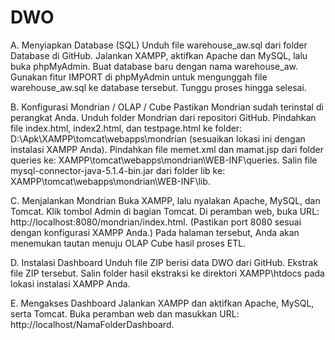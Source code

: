 # DWO

A. Menyiapkan Database (SQL)
Unduh file warehouse_aw.sql dari folder Database di GitHub.
Jalankan XAMPP, aktifkan Apache dan MySQL, lalu buka phpMyAdmin.
Buat database baru dengan nama warehouse_aw.
Gunakan fitur IMPORT di phpMyAdmin untuk mengunggah file warehouse_aw.sql ke database tersebut.
Tunggu proses hingga selesai.

B. Konfigurasi Mondrian / OLAP / Cube
Pastikan Mondrian sudah terinstal di perangkat Anda.
Unduh folder Mondrian dari repositori GitHub.
Pindahkan file index.html, index2.html, dan testpage.html ke folder:
D:\Apk\XAMPP\tomcat\webapps\mondrian (sesuaikan lokasi ini dengan instalasi XAMPP Anda).
Pindahkan file memet.xml dan mamat.jsp dari folder queries ke:
XAMPP\tomcat\webapps\mondrian\WEB-INF\queries.
Salin file mysql-connector-java-5.1.4-bin.jar dari folder lib ke:
XAMPP\tomcat\webapps\mondrian\WEB-INF\lib.

C. Menjalankan Mondrian
Buka XAMPP, lalu nyalakan Apache, MySQL, dan Tomcat.
Klik tombol Admin di bagian Tomcat.
Di peramban web, buka URL: http://localhost:8080/mondrian/index.html.
(Pastikan port 8080 sesuai dengan konfigurasi XAMPP Anda.)
Pada halaman tersebut, Anda akan menemukan tautan menuju OLAP Cube hasil proses ETL.

D. Instalasi Dashboard
Unduh file ZIP berisi data DWO dari GitHub.
Ekstrak file ZIP tersebut.
Salin folder hasil ekstraksi ke direktori XAMPP\htdocs pada lokasi instalasi XAMPP Anda.

E. Mengakses Dashboard
Jalankan XAMPP dan aktifkan Apache, MySQL, serta Tomcat.
Buka peramban web dan masukkan URL: http://localhost/NamaFolderDashboard.
